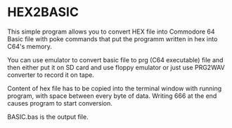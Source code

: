 # HEX2BASIC


This simple program allows you to convert HEX file into Commodore 64 Basic file with poke commands that put the programm written in hex into C64's memory.

You can use emulator to convert basic file to prg (C64 executable) file and then either put it on SD card and use floppy emulator or just use PRG2WAV converter to record it on tape.



Content of hex file has to be copied into the terminal window with running program, with space between every byte of data. Writing 666 at the end causes program to start conversion.


BASIC.bas is the output file.
